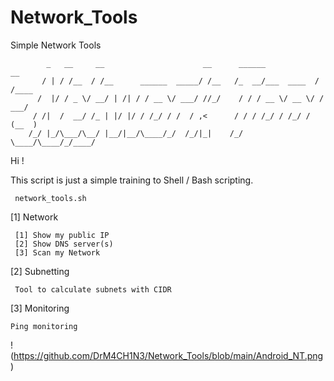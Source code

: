 # Network_Tools
Simple Network Tools


            _   __     __                      __      ______            __    
           / | / /__  / /__      ______  _____/ /__   /_  __/___  ____  / /____
          /  |/ / _ \/ __/ | /| / / __ \/ ___/ //_/    / / / __ \/ __ \/ / ___/
         / /|  /  __/ /_ | |/ |/ / /_/ / /  / ,<      / / / /_/ / /_/ / (__  ) 
        /_/ |_/\___/\__/ |__/|__/\____/_/  /_/|_|    /_/  \____/\____/_/____/  

Hi !

  This script is just a simple training to Shell / Bash scripting.
                    
     network_tools.sh

[1] Network

     [1] Show my public IP   
     [2] Show DNS server(s)  
     [3] Scan my Network     
     
[2] Subnetting

     Tool to calculate subnets with CIDR

[3] Monitoring

    Ping monitoring


!(https://github.com/DrM4CH1N3/Network_Tools/blob/main/Android_NT.png)

